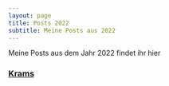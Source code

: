 ```yaml
---
layout: page
title: Posts 2022
subtitle: Meine Posts aus 2022
---
```


Meine Posts aus dem Jahr 2022 findet ihr hier

### [Krams](/Jahr2022/first-wallpaper.md "Versuche es doch mal")

